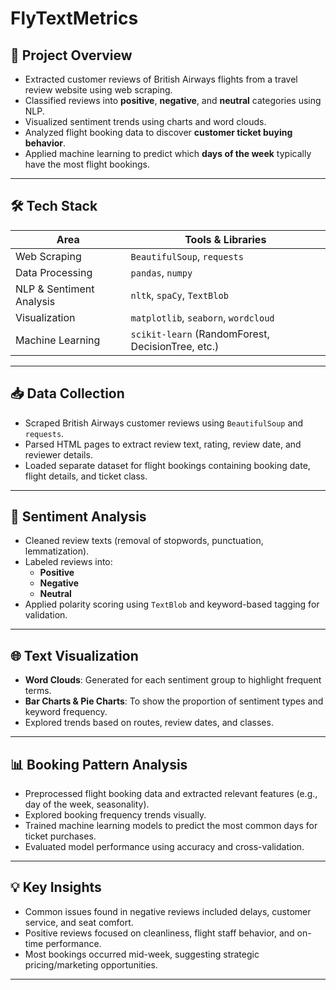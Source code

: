 # FlyTextMetrics
## 🚀 Project Overview

- Extracted customer reviews of British Airways flights from a travel review website using web scraping.
- Classified reviews into **positive**, **negative**, and **neutral** categories using NLP.
- Visualized sentiment trends using charts and word clouds.
- Analyzed flight booking data to discover **customer ticket buying behavior**.
- Applied machine learning to predict which **days of the week** typically have the most flight bookings.

---

## 🛠️ Tech Stack

| Area                     | Tools & Libraries                                      |
|--------------------------|--------------------------------------------------------|
| Web Scraping             | `BeautifulSoup`, `requests`                           |
| Data Processing          | `pandas`, `numpy`                                     |
| NLP & Sentiment Analysis | `nltk`, `spaCy`, `TextBlob`                           |
| Visualization            | `matplotlib`, `seaborn`, `wordcloud`                  |
| Machine Learning         | `scikit-learn` (RandomForest, DecisionTree, etc.)     |

---

## 📥 Data Collection

- Scraped British Airways customer reviews using `BeautifulSoup` and `requests`.
- Parsed HTML pages to extract review text, rating, review date, and reviewer details.
- Loaded separate dataset for flight bookings containing booking date, flight details, and ticket class.

---

## 🧠 Sentiment Analysis

- Cleaned review texts (removal of stopwords, punctuation, lemmatization).
- Labeled reviews into:
  - **Positive**
  - **Negative**
  - **Neutral**
- Applied polarity scoring using `TextBlob` and keyword-based tagging for validation.

---

## 🌐 Text Visualization

- **Word Clouds**: Generated for each sentiment group to highlight frequent terms.
- **Bar Charts & Pie Charts**: To show the proportion of sentiment types and keyword frequency.
- Explored trends based on routes, review dates, and classes.

---

## 📊 Booking Pattern Analysis

- Preprocessed flight booking data and extracted relevant features (e.g., day of the week, seasonality).
- Explored booking frequency trends visually.
- Trained machine learning models to predict the most common days for ticket purchases.
- Evaluated model performance using accuracy and cross-validation.

---

## 💡 Key Insights

- Common issues found in negative reviews included delays, customer service, and seat comfort.
- Positive reviews focused on cleanliness, flight staff behavior, and on-time performance.
- Most bookings occurred mid-week, suggesting strategic pricing/marketing opportunities.

---
